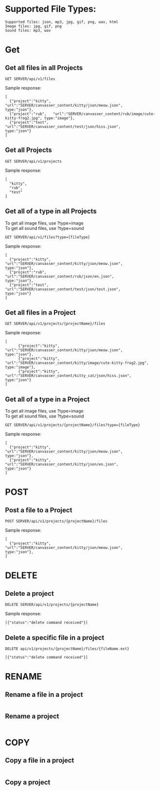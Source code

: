 
# Supported File Types:
```
Supported files: json, mp3, jpg, gif, png, wav, html
Image files: jpg, gif, png
Sound files: mp3, wav
```

# Get

## Get all files in all Projects
```
GET SERVER/api/v1/files
```
Sample response:
```
[
  {"project":"kitty", "url":"SERVER/canvasser_content/kitty/json/meow.json",           type:"json"},
  {"project":"rub",   "url":"SERVER/canvasser_content/rub/image/cute-kitty-frog2.jpg", type:"image"},
  {"project":"test",  "url":"SERVER/canvasser_content/test/json/hiss.json",            type:"json"}
]
```

## Get all Projects
```
GET SERVER/api/v1/projects
```
Sample response:
```
[
  "kitty",
  "rub",
  "test"
]
```

## Get all of a type in all Projects
To get all image files, use ?type=image  
To get all sound files, use ?type=sound
```
GET SERVER/api/v1/files?type={fileType}
```
Sample response:
```
[
  {"project":"kitty", "url":"SERVER/canvasser_content/kitty/json/meow.json",     type:"json"},
  {"project":"rub",   "url":"SERVER/canvasser_content/rub/json/en.json",         type:"json"},
  {"project":"test",  "url":"SERVER/canvasser_content/test/json/test.json",      type:"json"}
]
```

## Get all files in a Project
```
GET SERVER/api/v1/projects/{projectName}/files
```
Sample response:
```
[
      {"project":"kitty", "url":"SERVER/canvasser_content/kitty/json/meow.json",             type:"json"},
      {"project":"kitty", "url":"SERVER/canvasser_content/kitty/image/cute-kitty-frog2.jpg", type:"image"},
      {"project":"kitty", "url":"SERVER/canvasser_content/kitty_cat/json/hiss.json",         type:"json"}
]
```

## Get all of a type in a Project
To get all image files, use ?type=image  
To get all sound files, use ?type=sound
```
GET SERVER/api/v1/projects/{projectName}/files?type={fileType}
```
Sample response:
```
[
  {"project":"kitty", "url":"SERVER/canvasser_content/kitty/json/meow.json",     type:"json"},
  {"project":"kitty", "url":"SERVER/canvasser_content/kitty/json/en.json",       type:"json"}
]
```

# POST

## Post a file to a Project

```
POST SERVER/api/v1/projects/{projectName}/files
```
Sample response:
```
[
  {"project":"kitty", "url":"SERVER/canvasser_content/kitty/json/meow.json",     type:"json"},
]
```

# DELETE

## Delete a project
```
DELETE SERVER/api/v1/projects/{projectName}
```
Sample response:
```
[{"status":"delete command received"}]
```
## Delete a specific file in a project
```
DELETE api/v1/projects/{projectName}/files/{fileName.ext}
```

```
[{"status":"delete command received"}]
```


# RENAME
## Rename a file in a project
```
```
## Rename a project
```
```
# COPY
## Copy a file in a project
```
```
## Copy a project
```
```
